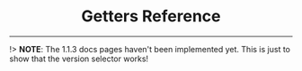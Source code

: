 <h1 align="center">Getters Reference</h1>

---

!> **NOTE**: The 1.1.3 docs pages haven't been implemented yet. This is just to show that the version selector works!
